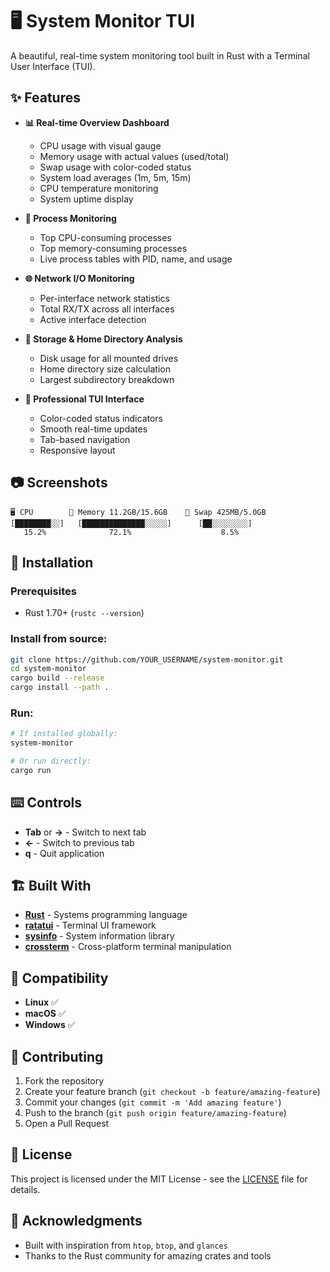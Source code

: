 # 🖥️ System Monitor TUI

A beautiful, real-time system monitoring tool built in Rust with a Terminal User Interface (TUI).

## ✨ Features

- **📊 Real-time Overview Dashboard**
  - CPU usage with visual gauge
  - Memory usage with actual values (used/total)
  - Swap usage with color-coded status
  - System load averages (1m, 5m, 15m)
  - CPU temperature monitoring
  - System uptime display

- **💾 Process Monitoring** 
  - Top CPU-consuming processes
  - Top memory-consuming processes
  - Live process tables with PID, name, and usage

- **🌐 Network I/O Monitoring**
  - Per-interface network statistics
  - Total RX/TX across all interfaces
  - Active interface detection

- **💽 Storage & Home Directory Analysis**
  - Disk usage for all mounted drives
  - Home directory size calculation
  - Largest subdirectory breakdown

- **🎨 Professional TUI Interface**
  - Color-coded status indicators
  - Smooth real-time updates
  - Tab-based navigation
  - Responsive layout

## 📷 Screenshots

```
🖥️ CPU        💾 Memory 11.2GB/15.6GB    🔄 Swap 425MB/5.0GB
[████████░░]   [██████████████░░░░░]      [██░░░░░░░░]
   15.2%              72.1%                    8.5%
```

## 🚀 Installation

### Prerequisites
- Rust 1.70+ (`rustc --version`)

### Install from source:
```bash
git clone https://github.com/YOUR_USERNAME/system-monitor.git
cd system-monitor
cargo build --release
cargo install --path .
```

### Run:
```bash
# If installed globally:
system-monitor

# Or run directly:
cargo run
```

## ⌨️ Controls

- **Tab** or **→** - Switch to next tab
- **←** - Switch to previous tab  
- **q** - Quit application

## 🏗️ Built With

- [**Rust**](https://rustlang.org/) - Systems programming language
- [**ratatui**](https://github.com/ratatui/ratatui) - Terminal UI framework
- [**sysinfo**](https://github.com/GuillaumeGomez/sysinfo) - System information library
- [**crossterm**](https://github.com/crossterm-rs/crossterm) - Cross-platform terminal manipulation

## 🎯 Compatibility

- **Linux** ✅
- **macOS** ✅  
- **Windows** ✅

## 🤝 Contributing

1. Fork the repository
2. Create your feature branch (`git checkout -b feature/amazing-feature`)
3. Commit your changes (`git commit -m 'Add amazing feature'`)
4. Push to the branch (`git push origin feature/amazing-feature`)
5. Open a Pull Request

## 📄 License

This project is licensed under the MIT License - see the [LICENSE](LICENSE) file for details.

## 🙏 Acknowledgments

- Built with inspiration from `htop`, `btop`, and `glances`
- Thanks to the Rust community for amazing crates and tools
